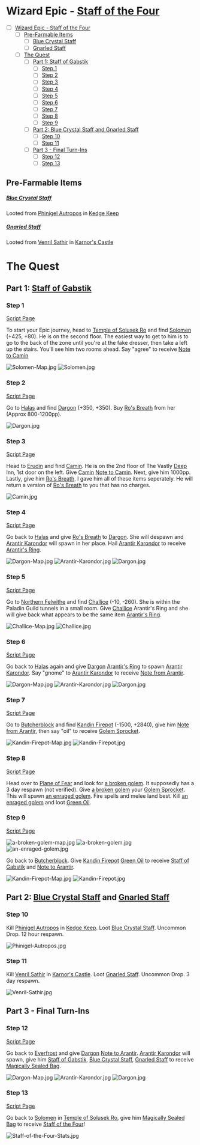 # Wizard Epic - [Staff of the Four](https://www.pqdi.cc/item/14341)

- [ ] [Wizard Epic - Staff of the Four](#wizard-epic-staff-of-the-four)
    - [ ] [Pre-Farmable Items](#pre-farmable-items)
        - [ ] [Blue Crystal Staff](#blue-crystal-staff)
        - [ ] [Gnarled Staff](#gnarled-staff)
    - [ ] [The Quest](#the-quest)
        - [ ] [Part 1: Staff of Gabstik](#part-1-staff-of-gabstik)
            - [ ] [Step 1](#step-1)
            - [ ] [Step 2](#step-2)
            - [ ] [Step 3](#step-3)
            - [ ] [Step 4](#step-4)
            - [ ] [Step 5](#step-5)
            - [ ] [Step 6](#step-6)
            - [ ] [Step 7](#step-7)
            - [ ] [Step 8](#step-8)
            - [ ] [Step 9](#step-9)
        - [ ] [Part 2: Blue Crystal Staff and Gnarled Staff](#part-2-blue-crystal-staff-and-gnarled-staff)
            - [ ] [Step 10](#step-10)
            - [ ] [Step 11](#step-11)
        - [ ] [Part 3 - Final Turn-Ins](#part-3-final-turn-ins)
            - [ ] [Step 12](#step-12)
            - [ ] [Step 13](#step-13)

## Pre-Farmable Items
##### [Blue Crystal Staff](https://www.pqdi.cc/item/14337)
Looted from [Phinigel Autropos](https://www.pqdi.cc/npc/64001) in [Kedge Keep](https://www.pqdi.cc/zone/64)
##### [Gnarled Staff](https://www.pqdi.cc/item/14338)
Looted from [Venril Sathir](https://www.pqdi.cc/npc/102010) in [Karnor's Castle](https://www.pqdi.cc/zone/102)

# The Quest

## Part 1: [Staff of Gabstik](https://www.pqdi.cc/item/14339)
### Step 1
[Script Page](https://www.pqdi.cc/script-entities/soltemple/Solomen)

To start your Epic journey, head to [Temple of Solusek Ro](https://www.pqdi.cc/zone/80) and find [Solomen](https://www.pqdi.cc/npc/80023) (+425, +80). He is on the second floor. The easiest way to get to him is to go to the back of the zone until you're at the fake dresser, then take a left up the stairs. You'll see him two rooms ahead. Say "agree" to receive [Note to Camin](https://www.pqdi.cc/item/18088)

![Solomen-Map.jpg](/assets/images/epics/wizard/Solomen-Map.jpg)
![Solomen.jpg](/assets/images/epics/wizard/Solomen.jpg)

### Step 2 
[Script Page](https://www.pqdi.cc/script-entities/halas/Dargon)

Go to [Halas](https://www.pqdi.cc/zone/29) and find [Dargon](https://www.pqdi.cc/npc/29000) (+350, +350). Buy [Ro's Breath](https://www.pqdi.cc/item/14330) from her (Approx 800-1200pp).

![Dargon.jpg](/assets/images/epics/wizard/Solomen-Map.jpg)

### Step 3
[Script Page](https://www.pqdi.cc/script-entities/erudnext/Camin)

Head to [Erudin](https://www.pqdi.cc/zone/24) and find [Camin](https://www.pqdi.cc/npc/24004). He is on the 2nd floor of The Vastly [Deep](https://www.pqdi.cc/npc/85223) Inn, 1st door on the left. Give [Camin](https://www.pqdi.cc/npc/24004) [Note to Camin](https://www.pqdi.cc/item/18088). Next, give him 1000pp. Lastly, give him [Ro's Breath](https://www.pqdi.cc/item/14330). I gave him all of these items seperately. He will return a version of [Ro's Breath](https://www.pqdi.cc/item/14330) to you that has no charges.

![Camin.jpg](/assets/images/epics/wizard/Camin.jpg)

### Step 4
[Script Page](https://www.pqdi.cc/script-entities/halas/Dargon)

Go back to [Halas](https://www.pqdi.cc/zone/29) and give [Ro's Breath](https://www.pqdi.cc/item/14330) to [Dargon](https://www.pqdi.cc/npc/29000). She will despawn and [Arantir Karondor](https://www.pqdi.cc/npc/29089) will spawn in her place. Hail [Arantir Karondor](https://www.pqdi.cc/npc/29089) to receive [Arantir's Ring](https://www.pqdi.cc/item/14334).

![Dargon-Map.jpg](/assets/images/epics/wizard/Dargon-Map.jpg)
![Arantir-Karondor.jpg](/assets/images/epics/wizard/Arantir-Karondor.jpg)
![Dargon.jpg](/assets/images/epics/wizard/Dargon.jpg)

### Step 5
[Script Page](https://www.pqdi.cc/script-entities/felwithea/Challice)

Go to [Northern Felwithe](https://www.pqdi.cc/zone/61) and find [Challice](https://www.pqdi.cc/npc/61012) (-10, -260). She is within the Paladin Guild tunnels in a small room. Give [Challice](https://www.pqdi.cc/npc/61012) Arantir's Ring and she will give back what appears to be the same item [Arantir's Ring](https://www.pqdi.cc/item/14335).

![Challice-Map.jpg](/assets/images/epics/wizard/Challice-Map.jpg)
![Challice.jpg](/assets/images/epics/wizard/Challice.jpg)

### Step 6
[Script Page](https://www.pqdi.cc/script-entities/halas/Dargon)

 Go back to [Halas](https://www.pqdi.cc/zone/29) again and give [Dargon](https://www.pqdi.cc/npc/29000) [Arantir's Ring](https://www.pqdi.cc/item/14335) to spawn [Arantir Karondor](https://www.pqdi.cc/npc/29089). Say "gnome" to [Arantir Karondor](https://www.pqdi.cc/npc/29089) to receive [Note from Arantir](https://www.pqdi.cc/item/18169).

![Dargon-Map.jpg](/assets/images/epics/wizard/Dargon-Map.jpg)
![Arantir-Karondor.jpg](/assets/images/epics/wizard/Arantir-Karondor.jpg)
![Dargon.jpg](/assets/images/epics/wizard/Dargon.jpg)

### Step 7
[Script Page](script-entities/butcher/Kandin_Firepot)

Go to [Butcherblock](https://www.pqdi.cc/zone/68) and find [Kandin Firepot](https://www.pqdi.cc/npc/68109) (-1500, +2840), give him [Note from Arantir](https://www.pqdi.cc/item/18169), then say "oil" to receive [Golem Sprocket](https://www.pqdi.cc/item/14319).

![Kandin-Firepot-Map.jpg](/assets/images/epics/wizard/Kandin-Firepot-Map.jpg)
![Kandin-Firepot.jpg](/assets/images/epics/wizard/Kandin-Firepot.jpg)

### Step 8
[Script Page](https://www.pqdi.cc/script-entities/butcher/Kandin_Firepot)

Head over to [Plane of Fear](https://www.pqdi.cc/zone/72) and look for [a broken golem](https://www.pqdi.cc/npc/72074). It supposedly has a 3 day respawn (not verified). Give [a broken golem](https://www.pqdi.cc/npc/72074) your [Golem Sprocket](https://www.pqdi.cc/item/14319). This will spawn [an enraged golem](https://www.pqdi.cc/npc/72106). Fire spells and melee land best. Kill [an enraged golem](https://www.pqdi.cc/npc/72106) and loot [Green Oil](https://www.pqdi.cc/item/14349).

### Step 9
[Script Page](https://www.pqdi.cc/script-entities/fearplane/a_broken_golem)

![a-broken-golem-map.jpg](/assets/images/epics/wizard/a-broken-golem-map.jpg)
![a-broken-golem.jpg](/assets/images/epics/wizard/a-broken-golem.jpg)
![an-enraged-golem.jpg](/assets/images/epics/wizard/an-enraged-golem.jpg)

Go back to [Butcherblock](https://www.pqdi.cc/zone/68). Give [Kandin Firepot](https://www.pqdi.cc/npc/68109) [Green Oil](https://www.pqdi.cc/item/14349) to receive [Staff of Gabstik](https://www.pqdi.cc/item/14339) and [Note to Arantir](https://www.pqdi.cc/item/18168).

![Kandin-Firepot-Map.jpg](/assets/images/epics/wizard/Kandin-Firepot-Map.jpg)
![Kandin-Firepot.jpg](/assets/images/epics/wizard/Kandin-Firepot.jpg)

## Part 2: [Blue Crystal Staff](https://www.pqdi.cc/item/14337) and [Gnarled Staff](https://www.pqdi.cc/item/14338)

### Step 10
Kill [Phinigel Autropos](https://www.pqdi.cc/npc/64001) in [Kedge Keep](https://www.pqdi.cc/zone/64). Loot [Blue Crystal Staff](https://www.pqdi.cc/item/14337). Uncommon Drop. 12 hour respawn.

![Phinigel-Autropos.jpg](/assets/images/epics/wizard/Phinigel-Autropos.jpg)

### Step 11
Kill [Venril Sathir](https://www.pqdi.cc/npc/102010) in [Karnor's Castle](https://www.pqdi.cc/zone/102). Loot [Gnarled Staff](https://www.pqdi.cc/item/14338). Uncommon Drop. 3 day respawn.

![Venril-Sathir.jpg](/assets/images/epics/wizard/Venril-Sathir.jpg)

## Part 3 - Final Turn-Ins

### Step 12
[Script Page](https://www.pqdi.cc/script-entities/halas/Dargon)

Go back to [Everfrost](https://www.pqdi.cc/zone/30) and give [Dargon](https://www.pqdi.cc/npc/29000)  [Note to Arantir](https://www.pqdi.cc/item/18168). [Arantir Karondor](https://www.pqdi.cc/npc/29089) will spawn, give him [Staff of Gabstik](https://www.pqdi.cc/item/14339), [Blue Crystal Staff](https://www.pqdi.cc/item/14337), [Gnarled Staff](https://www.pqdi.cc/item/14338) to receive [Magically Sealed Bag](https://www.pqdi.cc/item/14340).

![Dargon-Map.jpg](/assets/images/epics/wizard/Dargon-Map.jpg)
![Arantir-Karondor.jpg](/assets/images/epics/wizard/Arantir-Karondor.jpg)
![Dargon.jpg](/assets/images/epics/wizard/Dargon.jpg)

### Step 13
[Script Page](https://www.pqdi.cc/script-entities/soltemple/Solomen)

Go back to [Solomen](https://www.pqdi.cc/npc/80023) in [Temple of Solusek Ro](https://www.pqdi.cc/zone/80), give him [Magically Sealed Bag](https://www.pqdi.cc/item/14340) to receive [Staff of the Four](https://www.pqdi.cc/item/14341)!

![Staff-of-the-Four-Stats.jpg](/assets/images/epics/wizard/Staff-of-the-Four-Stats.jpg)
